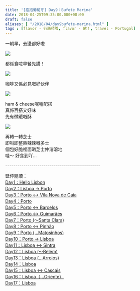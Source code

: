 ```yaml
---
title: '[抱抱葡萄牙] Day9：Bufete Marina'
date: 2018-04-25T09:35:00.000+08:00
draft: false
aliases: [ "/2018/04/day9bufete-marina.html" ]
tags : [flavor - 行膳積腹, flavor - 飲！, travel - Portugal]
---
```


一朝早，去邊都好啦  

![](/images/portugal9a1.jpg)

都係食咗早餐先講！  

![](/images/portugal9a2.jpg)

咖啡又係必見嘅好伙伴  

![](/images/portugal9a3.jpg)

ham & cheese呢種配搭  
真係百搭又好味  
先有微暖嘅酥  

![](/images/portugal9a.jpg)

再轉一轉芝士  
即叫即整熱辣辣嘅多士  
個包好脆裡面啲芝士仲溶溶地  
哇～ 好食到吖...  
  
\-----------------------------------------------  
  
  
延伸閱讀：  
[Day1：Hello Lisbon](https://www.hidie.net/2017/07/day1hello-lisbon.html)  
[Day2：Lisboa → Porto](https://www.hidie.net/2017/07/day2lisboa-porto.html)  
[Day3：Porto ↔ Vila Nova de Gaia](https://www.hidie.net/2017/07/day3porto-vila-nova-de-gaia.html)  
[Day4：Porto](http://www.hidie.net/2017/07/day4porto.html)  
[Day5：Porto ↔ Barcelos](http://www.hidie.net/2017/07/day5porto-barcelos.html)  
[Day6：Porto ↔ Guimarães](http://www.hidie.net/2017/07/day6porto-guimaraes.html)  
[Day7：Porto (～Santa Clara)](http://www.hidie.net/2017/08/day7porto-santa-clara.html)  
[Day8：Porto ↔ Pinhão](http://www.hidie.net/2017/08/day8porto-pinhao.html)  
[Day9：Porto (...Matosinhos)](http://www.hidie.net/2017/08/day9porto-matosinhos.html)  
[Day10：Porto → Lisboa](http://www.hidie.net/2017/08/day10porto-lisboa.html)  
[Day11：Lisboa ↔ Sintra](http://www.hidie.net/2017/08/day11lisboa-sintra.html)  
[Day12：Lisboa (～Belém)](http://www.hidie.net/2017/08/day12lisboa-belem.html)  
[Day13：Lisboa (...Arroios)](http://www.hidie.net/2017/08/day13lisboa-arroios.html)  
[Day14：Lisboa](http://www.hidie.net/2017/08/day14lisboa.html)  
[Day15：Lisboa ↔ Cascais](http://www.hidie.net/2017/08/day15lisboa-cascais.html)  
[Day16：Lisboa（...Oriente）](http://www.hidie.net/2017/08/day16lisboaoriente.html)  
[Day17：Lisboa](http://www.hidie.net/2017/08/day17lisboa.html)
